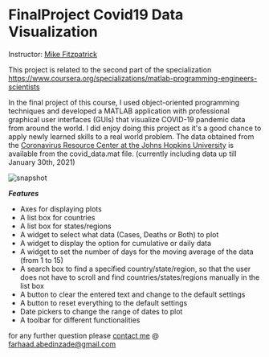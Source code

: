 # FinalProject Covid19 Data Visualization

Instructor: [Mike Fitzpatrick](https://www.coursera.org/instructor/mikefitzpatrick)

This project is related to the second part of the specialization https://www.coursera.org/specializations/matlab-programming-engineers-scientists

In the final project of this course, I used object-oriented programming techniques and developed a MATLAB application with professional graphical user interfaces (GUIs) that visualize COVID-19 pandemic data from around the world. I did enjoy doing this project as it's a good chance to apply newly learned skills to a real world problem.  The data obtained from the [Coronavirus Resource Center at the Johns Hopkins University](https://coronavirus.jhu.edu/map.html) is available from the covid_data.mat file. (currently including data up till January 30th, 2021)




![snapshot](https://user-images.githubusercontent.com/96732467/173214671-efe215a5-a362-4a02-9f78-1c7d8e2fb987.JPG)






***Features***
- Axes for displaying plots
- A list box for countries
- A list box for states/regions
- A widget to select what data (Cases, Deaths or Both) to plot
- A widget to display the option for cumulative or daily data
- A widget to set the number of days for the moving average of the data (from 1 to 15)
- A search box to find a specified country/state/region, so that the user does not have to scroll and find countries/states/regions manually in the list box
- A button to clear the entered text and change to the default settings
- A button to reset everything to the default settings
- Date pickers to change the range of dates to plot
- A toolbar for different functionalities


for any further question please [contact me](farhaad.abedinzade@gmail.com) @ farhaad.abedinzade@gmail.com






